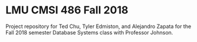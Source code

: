 # LMU CMSI 486 Fall 2018
Project repository for Ted Chu, Tyler Edmiston, and Alejandro Zapata for the Fall 2018 semester Database Systems class with Professor Johnson.
